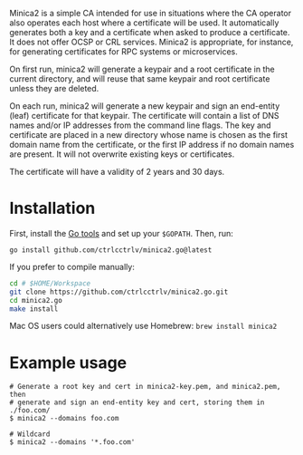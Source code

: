 Minica2 is a simple CA intended for use in situations where the CA operator
also operates each host where a certificate will be used. It automatically
generates both a key and a certificate when asked to produce a certificate.
It does not offer OCSP or CRL services. Minica2 is appropriate, for instance,
for generating certificates for RPC systems or microservices.

On first run, minica2 will generate a keypair and a root certificate in the
current directory, and will reuse that same keypair and root certificate
unless they are deleted.

On each run, minica2 will generate a new keypair and sign an end-entity (leaf)
certificate for that keypair. The certificate will contain a list of DNS names
and/or IP addresses from the command line flags. The key and certificate are
placed in a new directory whose name is chosen as the first domain name from
the certificate, or the first IP address if no domain names are present. It
will not overwrite existing keys or certificates.

The certificate will have a validity of 2 years and 30 days.

# Installation

First, install the [Go tools](https://golang.org/dl/) and set up your `$GOPATH`.
Then, run:

`go install github.com/ctrlcctrlv/minica2.go@latest`

If you prefer to compile manually:

```bash
cd # $HOME/Workspace
git clone https://github.com/ctrlcctrlv/minica2.go.git
cd minica2.go
make install
```

Mac OS users could alternatively use Homebrew: `brew install minica2`

# Example usage

```
# Generate a root key and cert in minica2-key.pem, and minica2.pem, then
# generate and sign an end-entity key and cert, storing them in ./foo.com/
$ minica2 --domains foo.com

# Wildcard
$ minica2 --domains '*.foo.com'
```
